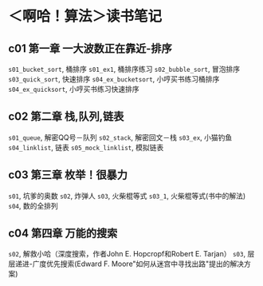 # ＜啊哈！算法＞读书笔记
## c01 第一章 一大波数正在靠近-排序
`s01_bucket_sort`, 桶排序
`s01_ex1`, 桶排序练习
`s02_bubble_sort`, 冒泡排序
`s03_quick_sort`, 快速排序
`s04_ex_bucketsort`, 小哼买书练习桶排序
`s04_ex_quicksort`, 小哼买书练习快速排序

## c02 第二章 栈,队列,链表
`s01_queue`, 解密QQ号－队列
`s02_stack`, 解密回文－栈
`s03_ex`, 小猫钓鱼
`s04_linklist`, 链表
`s05_mock_linklist`, 模拟链表

## c03 第三章 枚举！很暴力
`s01`, 坑爹的奥数
`s02`, 炸弹人
`s03`, 火柴棍等式
`s03_1`, 火柴棍等式(书中的解法)
`s04`, 数的全排列

## c04 第四章 万能的搜索
`s02`, 解救小哈（深度搜索，作者John E. Hopcropf和Robert E. Tarjan）
`s03`, 层层递进-广度优先搜索(Edward F. Moore"如何从迷宫中寻找出路"提出的解决方案)

